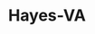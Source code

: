 ---
title: Hayes-VA
slug: hayes-va
f_state:
- cms/state/virginia.md
f_locations:
- cms/payday-loan/check-into-cash-12542.md
- cms/payday-loan/check-into-cash-12543.md
- cms/payday-loan/check-into-cash-12561.md
- cms/payday-loan/check-into-cash-of-virginia-13636.md
- cms/payday-loan/quik-cash-25467.md
updated-on: '2024-05-30T13:41:28.615Z'
created-on: '2024-05-30T13:41:28.615Z'
published-on: '2024-05-30T13:54:32.469Z'
f_city: Hayes
layout: '[city].html'
tags: city
---